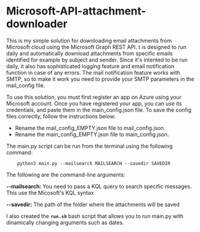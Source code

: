 # Microsoft-API-attachment-downloader


This is my simple solution for downloading email attachments from Microsoft cloud using the Microsoft Graph REST API. t is designed to run daily and automatically download attachments from specific emails identified for example by subject and sender. Since it's intented to be run daily, it also has sophisticated logging feature and email notification function in case of any errors. The mail notification feature works with SMTP, so to make it work you need to provide your SMTP parameters in the mail_config file.

To use this solution, you must first register an app on Azure using your Microsoft account. Once you have registered your app, you can use its credentials, and paste them in the main_config.json file. 
To save the config files correctly, follow the instructions below:

- Rename the mail_config_EMPTY.json file to mail_config.json.
- Rename the main_config_EMPTY.json file to main_config.json.

The main.py script can be run from the terminal using the following command:

        python3 main.py --mailsearch MAILSEARCH --savedir SAVEDIR

The following are the command-line arguments:

 **--mailsearch:**  You need to pass a KQL query to search specific messages. This use the Micosoft's KQL syntax

**--savedir:** The path of the folder where the attachments will be saved

I also created the **`run.sh`** bash script that allows you to run main.py with dinamically changing arguments such as dates.

